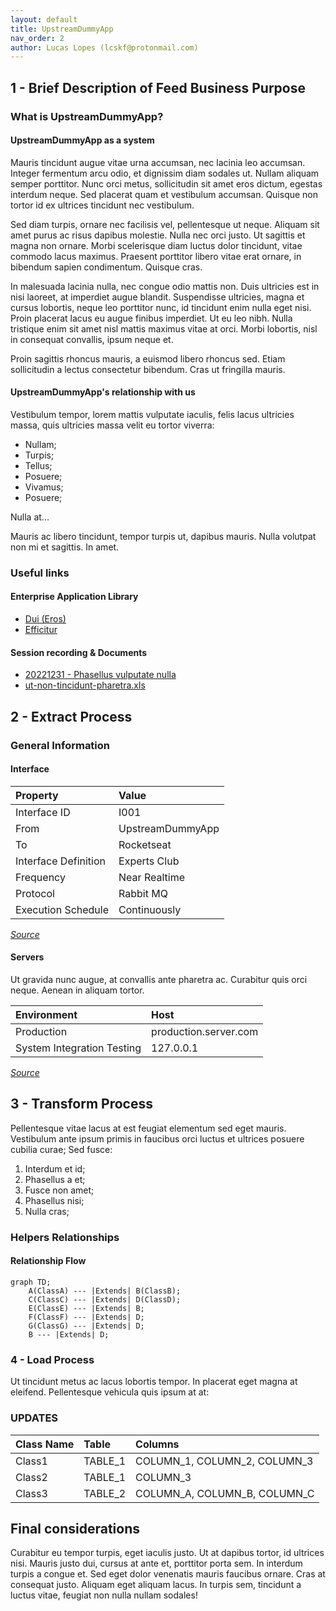```yaml
---
layout: default
title: UpstreamDummyApp
nav_order: 2
author: Lucas Lopes (lcskf@protonmail.com)
---
```


<!-- - Begin: importing scripts -->
<!-- <script src="https://cdnjs.cloudflare.com/ajax/libs/mermaid/8.8.2/mermaid.min.js" integrity="sha512-x8NWYlEsC86ngfO24tbxW6pMuyn9gYnwEW0FcSobohDc3iLCXhmRkqYXgTfE7Jwy2YCTnHRfyum8LUIiyvmgWQ==" crossorigin="anonymous"></script> -->
<!--- End: importing scripts -->

<!-- IMPORT LAST VERSION https://www.jsdelivr.com/package/npm/mermaid -->
<script type="module">
import mermaid from 'https://cdn.jsdelivr.net/npm/mermaid@11.4.1/+esm'
</script>


## 1 - Brief Description of Feed Business Purpose

### What is UpstreamDummyApp?

#### UpstreamDummyApp as a system

Mauris tincidunt augue vitae urna accumsan, nec lacinia leo accumsan. Integer fermentum arcu odio, et dignissim diam sodales ut. Nullam aliquam semper porttitor. Nunc orci metus, sollicitudin sit amet eros dictum, egestas interdum neque. Sed placerat quam et vestibulum accumsan. Quisque non tortor id ex ultrices tincidunt nec vestibulum.

Sed diam turpis, ornare nec facilisis vel, pellentesque ut neque. Aliquam sit amet purus ac risus dapibus molestie. Nulla nec orci justo. Ut sagittis et magna non ornare. Morbi scelerisque diam luctus dolor tincidunt, vitae commodo lacus maximus. Praesent porttitor libero vitae erat ornare, in bibendum sapien condimentum. Quisque cras. 

In malesuada lacinia nulla, nec congue odio mattis non. Duis ultricies est in nisi laoreet, at imperdiet augue blandit. Suspendisse ultricies, magna et cursus lobortis, neque leo porttitor nunc, id tincidunt enim nulla eget nisi. Proin placerat lacus eu augue finibus imperdiet. Ut eu leo nibh. Nulla tristique enim sit amet nisl mattis maximus vitae at orci. Morbi lobortis, nisl in consequat convallis, ipsum neque et.

Proin sagittis rhoncus mauris, a euismod libero rhoncus sed. Etiam sollicitudin a lectus consectetur bibendum. Cras ut fringilla mauris.

#### UpstreamDummyApp's relationship with us

Vestibulum tempor, lorem mattis vulputate iaculis, felis lacus ultricies massa, quis ultricies massa velit eu tortor viverra:

- Nullam;
- Turpis;
- Tellus;
- Posuere;
- Vivamus;
- Posuere;

Nulla at...

Mauris ac libero tincidunt, tempor turpis ut, dapibus mauris. Nulla volutpat non mi et sagittis. In amet.

### Useful links

#### Enterprise Application Library

- [Dui (Eros)](https://app.rocketseat.com.br/)
- [Efficitur](https://app.rocketseat.com.br/)

#### Session recording & Documents

- [20221231 - Phasellus vulputate nulla](https://app.rocketseat.com.br/)
- [ut-non-tincidunt-pharetra.xls](https://app.rocketseat.com.br/)

## 2 - Extract Process

### General Information

#### Interface

| Property             | Value            |
| :------------------- | :--------------- |
| Interface ID         | I001             |
| From                 | UpstreamDummyApp |
| To                   | Rocketseat       |
| Interface Definition | Experts Club     |
| Frequency            | Near Realtime    |
| Protocol             | Rabbit MQ        |
| Execution Schedule   | Continuously     |

_[Source](https://app.rocketseat.com.br/)_

#### Servers

Ut gravida nunc augue, at convallis ante pharetra ac. Curabitur quis orci neque. Aenean in aliquam tortor.

| Environment                | Host                  |
| :------------------------- | :-------------------- |
| Production                 | production.server.com |
| System Integration Testing | 127.0.0.1             |

_[Source](https://app.rocketseat.com.br/)_


## 3 - Transform Process

Pellentesque vitae lacus at est feugiat elementum sed eget mauris. Vestibulum ante ipsum primis in faucibus orci luctus et ultrices posuere cubilia curae; Sed fusce:

1. Interdum et id;
2. Phasellus a et;
3. Fusce non amet;
4. Phasellus nisi;
5. Nulla cras;

### Helpers Relationships

#### Relationship Flow

```mermaid
graph TD;
    A(ClassA) --- |Extends| B(ClassB);
    C(ClassC) --- |Extends| D(ClassD);
    E(ClassE) --- |Extends| B;
    F(ClassF) --- |Extends| D;
    G(ClassG) --- |Extends| D;
    B --- |Extends| D;
```
### 4 - Load Process

Ut tincidunt metus ac lacus lobortis tempor. In placerat eget magna at eleifend. Pellentesque vehicula quis ipsum at at:

### UPDATES

| Class Name | Table   | Columns                      |
| :--------- | :------ | :--------------------------- |
| Class1     | TABLE_1 | COLUMN_1, COLUMN_2, COLUMN_3 |
| Class2     | TABLE_1 | COLUMN_3                     |
| Class3     | TABLE_2 | COLUMN_A, COLUMN_B, COLUMN_C |


## Final considerations

Curabitur eu tempor turpis, eget iaculis justo. Ut at dapibus tortor, id ultrices nisi. Mauris justo dui, cursus at ante et, porttitor porta sem. In interdum turpis a congue et.
Sed eget dolor venenatis mauris faucibus ornare. Cras at consequat justo. Aliquam eget aliquam lacus. In turpis sem, tincidunt a luctus vitae, feugiat non nulla nullam sodales!
